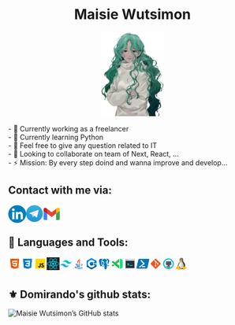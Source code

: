 <h1 align="center">Maisie Wutsimon</h1>
<p align="center">
  <img src="./img/photo.png" width="25%" height="15%" alt="">
</p>
- 🔭 Currently working as a freelancer <br>
- 🌱 Currently learning Python <br>
- 💬 Feel free to give any question related to IT <br>
- 👯 Looking to collaborate on team of Next, React, ... <br>
- ⚡️ Mission: By every step doind and wanna improve and develop... 

## Contact with me via:

[<img align="left" alt="Linkedin" width="36px" src="./img/LinkedIn_icon_circle.svg.png" />](https://www.linkedin.com/in/maftuna-vohidjonovna) [<img align="left" alt="Telegram" width="34px" src="./img/Telegram.png" />](https://t.me/domirando) [<img align="left" alt="Gmail" width="36px" src="./img/g_mail.png" />](Gmail)<br><br>
## 🔨 Languages and Tools:

<img align="left" alt="HTML" width="26px" src="./img/html.svg" />
<img align="left" alt="CSS" width="26px" src="./img/css.svg" />
<img align="left" alt="JavaScript" width="26px" src="./img/javascript.svg" />
<img align="left" alt="ReactJS" width="26px" src="./img/react-1.svg" />
<img align="left" alt="TailwindCSS" width="26px" src="./img/tailwind.png" />
<img align="left" alt="Java" width="26px" src="./img/java.svg" />
<img align="left" alt="C++" width="26px" src="./img/c++.svg" />
<img align="left" alt="PostgreSQL" width="26px" src="./img/postgres.svg" />
<img align="left" alt="Visual Studio Code" width="26px" src="./img/vscode.svg" />
<img align="left" alt="Terminal Console" width="26px" src="./img/console.svg" />
<img align="left" alt="Powershell" width="26px" src="./img/powershell.svg" />
<img align="left" alt="Git" width="26px" src="./img/git.svg" />
<img align="left" alt="GitHub" width="26px" src="./img/github.svg" />
<img align="left" alt="Linux" width="26px" src="./img/linux.png" />
<br />
<br />

## ⚜ Domirando's github stats:

![Maisie Wutsimon’s GitHub stats](https://github-readme-stats.vercel.app/api?username=domirando&show_icons=true&theme=tokyonight&count_private=true)


